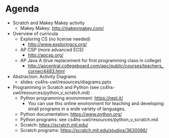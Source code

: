 Agenda
=======

 - Scratch and Makey Makey activity
    - Makey Makey: http://makeymakey.com/
 - Overview of curricula
    - Exploring CS (no license needed)
       - http://www.exploringcs.org/
    - AP CSP (more advanced ECS)
       - http://apcsp.org/
    - AP Java A (true replacement for first programming class in college)
       - http://apcentral.collegeboard.com/apc/public/courses/teachers_corner/4483.html
 - Abstraction: Activity Diagrams
    - slides: cs4hs-uwl/resources/diagrams.pptx
 - Programming in Scratch and Python (see cs4hs-uwl/resources/python_v_scratch.md)
    - Python programming environment: https://repl.it/
       - You can use this online environment for teaching and developing small programs in a wide variety of languages.
    - Python documentation: https://www.python.org/
    - Python programs: see cs4hs-uwl/resources/python_v_scratch.md
    - Scratch: https://scratch.mit.edu/
    - Scratch programs: https://scratch.mit.edu/studios/3630086/
